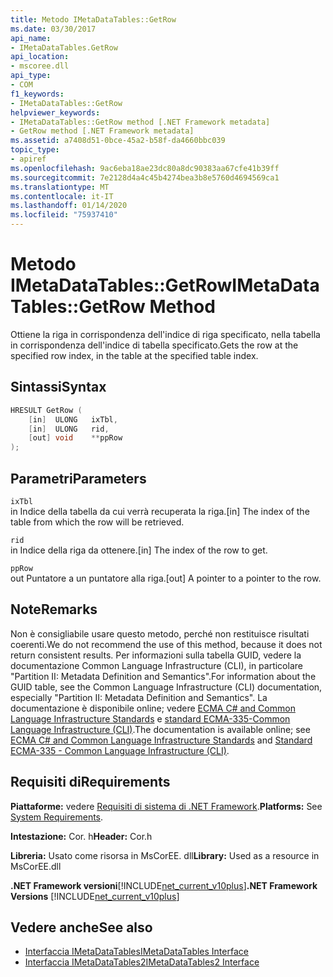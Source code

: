 ```yaml
---
title: Metodo IMetaDataTables::GetRow
ms.date: 03/30/2017
api_name:
- IMetaDataTables.GetRow
api_location:
- mscoree.dll
api_type:
- COM
f1_keywords:
- IMetaDataTables::GetRow
helpviewer_keywords:
- IMetaDataTables::GetRow method [.NET Framework metadata]
- GetRow method [.NET Framework metadata]
ms.assetid: a7408d51-0bce-45a2-b58f-da4660bbc039
topic_type:
- apiref
ms.openlocfilehash: 9ac6eba18ae23dc80a8dc90383aa67cfe41b39ff
ms.sourcegitcommit: 7e2128d4a4c45b4274bea3b8e5760d4694569ca1
ms.translationtype: MT
ms.contentlocale: it-IT
ms.lasthandoff: 01/14/2020
ms.locfileid: "75937410"
---
```

# <a name="imetadatatablesgetrow-method"></a><span data-ttu-id="56884-102">Metodo IMetaDataTables::GetRow</span><span class="sxs-lookup"><span data-stu-id="56884-102">IMetaDataTables::GetRow Method</span></span>
<span data-ttu-id="56884-103">Ottiene la riga in corrispondenza dell'indice di riga specificato, nella tabella in corrispondenza dell'indice di tabella specificato.</span><span class="sxs-lookup"><span data-stu-id="56884-103">Gets the row at the specified row index, in the table at the specified table index.</span></span>  
  
## <a name="syntax"></a><span data-ttu-id="56884-104">Sintassi</span><span class="sxs-lookup"><span data-stu-id="56884-104">Syntax</span></span>  
  
```cpp  
HRESULT GetRow (   
    [in]  ULONG   ixTbl,  
    [in]  ULONG   rid,  
    [out] void    **ppRow  
);  
```  
  
## <a name="parameters"></a><span data-ttu-id="56884-105">Parametri</span><span class="sxs-lookup"><span data-stu-id="56884-105">Parameters</span></span>  
 `ixTbl`  
 <span data-ttu-id="56884-106">in Indice della tabella da cui verrà recuperata la riga.</span><span class="sxs-lookup"><span data-stu-id="56884-106">[in] The index of the table from which the row will be retrieved.</span></span>  
  
 `rid`  
 <span data-ttu-id="56884-107">in Indice della riga da ottenere.</span><span class="sxs-lookup"><span data-stu-id="56884-107">[in] The index of the row to get.</span></span>  
  
 `ppRow`  
 <span data-ttu-id="56884-108">out Puntatore a un puntatore alla riga.</span><span class="sxs-lookup"><span data-stu-id="56884-108">[out] A pointer to a pointer to the row.</span></span>  
  
## <a name="remarks"></a><span data-ttu-id="56884-109">Note</span><span class="sxs-lookup"><span data-stu-id="56884-109">Remarks</span></span>  

  <span data-ttu-id="56884-110">Non è consigliabile usare questo metodo, perché non restituisce risultati coerenti.</span><span class="sxs-lookup"><span data-stu-id="56884-110">We do not recommend the use of this method, because it does not return consistent results.</span></span> <span data-ttu-id="56884-111">Per informazioni sulla tabella GUID, vedere la documentazione Common Language Infrastructure (CLI), in particolare "Partition II: Metadata Definition and Semantics".</span><span class="sxs-lookup"><span data-stu-id="56884-111">For information about the GUID table, see the Common Language Infrastructure (CLI) documentation, especially "Partition II: Metadata Definition and Semantics".</span></span> <span data-ttu-id="56884-112">La documentazione è disponibile online; vedere [ECMA C# and Common Language Infrastructure Standards](../../../standard/components.md#applicable-standards) e [standard ECMA-335-Common Language Infrastructure (CLI)](http://www.ecma-international.org/publications/standards/Ecma-335.htm).</span><span class="sxs-lookup"><span data-stu-id="56884-112">The documentation is available online; see [ECMA C# and Common Language Infrastructure Standards](../../../standard/components.md#applicable-standards) and [Standard ECMA-335 - Common Language Infrastructure (CLI)](http://www.ecma-international.org/publications/standards/Ecma-335.htm).</span></span>  
  
## <a name="requirements"></a><span data-ttu-id="56884-113">Requisiti di</span><span class="sxs-lookup"><span data-stu-id="56884-113">Requirements</span></span>  
 <span data-ttu-id="56884-114">**Piattaforme:** vedere [Requisiti di sistema di .NET Framework](../../../../docs/framework/get-started/system-requirements.md).</span><span class="sxs-lookup"><span data-stu-id="56884-114">**Platforms:** See [System Requirements](../../../../docs/framework/get-started/system-requirements.md).</span></span>  
  
 <span data-ttu-id="56884-115">**Intestazione:** Cor. h</span><span class="sxs-lookup"><span data-stu-id="56884-115">**Header:** Cor.h</span></span>  
  
 <span data-ttu-id="56884-116">**Libreria:** Usato come risorsa in MsCorEE. dll</span><span class="sxs-lookup"><span data-stu-id="56884-116">**Library:** Used as a resource in MsCorEE.dll</span></span>  
  
 <span data-ttu-id="56884-117">**.NET Framework versioni**[!INCLUDE[net_current_v10plus](../../../../includes/net-current-v10plus-md.md)]</span><span class="sxs-lookup"><span data-stu-id="56884-117">**.NET Framework Versions**  [!INCLUDE[net_current_v10plus](../../../../includes/net-current-v10plus-md.md)]</span></span>  
  
## <a name="see-also"></a><span data-ttu-id="56884-118">Vedere anche</span><span class="sxs-lookup"><span data-stu-id="56884-118">See also</span></span>

- [<span data-ttu-id="56884-119">Interfaccia IMetaDataTables</span><span class="sxs-lookup"><span data-stu-id="56884-119">IMetaDataTables Interface</span></span>](../../../../docs/framework/unmanaged-api/metadata/imetadatatables-interface.md)
- [<span data-ttu-id="56884-120">Interfaccia IMetaDataTables2</span><span class="sxs-lookup"><span data-stu-id="56884-120">IMetaDataTables2 Interface</span></span>](../../../../docs/framework/unmanaged-api/metadata/imetadatatables2-interface.md)
